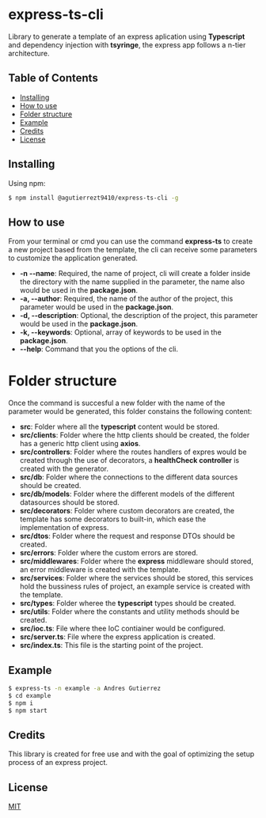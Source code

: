 # express-ts-cli

Library to generate a template of an express aplication using **Typescript** and dependency injection with **tsyringe**, the express app follows a n-tier architecture.

## Table of Contents

- [Installing](#installing)
- [How to use](#how-to-use)
- [Folder structure](#folder-structure)
- [Example](#example)
- [Credits](#credits)
- [License](#license)

## Installing

Using npm:

```bash
$ npm install @agutierrezt9410/express-ts-cli -g
```

## How to use

From your terminal or cmd you can use the command **express-ts** to create a new project based from the template, the cli can receive some parameters to customize the application generated.

- **-n --name**: Required, the name of project, cli will create a folder inside the directory with the name supplied in the parameter, the name also would be used in the **package.json**.
- **-a, --author**: Required, the name of the author of the project, this parameter would be used in the **package.json**.
- **-d, --description**: Optional, the description of the project, this parameter would be used in the **package.json**.
- **-k, --keywords**: Optional, array of keywords to be used in the **package.json**.
- **--help**: Command that you the options of the cli.

# Folder structure

Once the command is succesful a new folder with the name of the parameter would be generated, this folder constains the following content:

- **src**: Folder where all the **typescript** content would be stored.
- **src/clients**: Folder where the http clients should be created, the folder has a generic http client using **axios**.
- **src/controllers**: Folder where the routes handlers of expres would be created through the use of decorators, a **healthCheck controller** is created with the generator.
- **src/db**: Folder where the connections to the different data sources should be created.
- **src/db/models**: Folder where the different models of the different datasources should be stored.
- **src/decorators**: Folder where custom decorators are created, the template has some decorators to built-in, which ease the implementation of express.
- **src/dtos**: Folder where the request and response DTOs should be created.
- **src/errors**: Folder where the custom errors are stored.
- **src/middlewares**: Folder where the **express** middleware should stored, an error middleware is created with the template.
- **src/services**: Folder where the services should be stored, this services hold the bussiness rules of project, an example service is created with the template.
- **src/types**: Folder wheree the **typescript** types should be created.
- **src/utils**: Folder where the constants and utility methods should be created.
- **src/ioc.ts**: File where thee IoC contiainer would be configured.
- **src/server.ts**: File where the express application is created.
- **src/index.ts**: This file is the starting point of the project.

## Example

```bash
$ express-ts -n example -a Andres Gutierrez
$ cd example
$ npm i
$ npm start
```

## Credits

This library is created for free use and with the goal of optimizing the setup process of an express project.

## License

[MIT](LICENSE)
